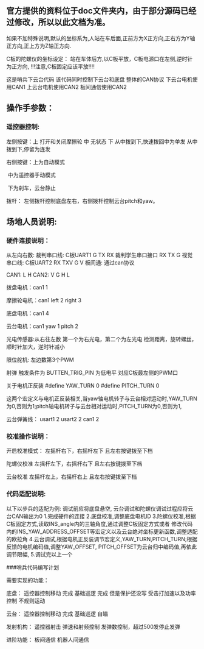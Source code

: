 ## 官方提供的资料位于doc文件夹内，由于部分源码已经过修改，所以以此文档为准。

如果不加特殊说明,默认的坐标系为,人站在车后面,正前方为X正方向,正右方为Y轴正方向,正上方为Z轴正方向.

C板的陀螺仪的坐标设定：
站在车体后方,以C板平放，C板电源口在左侧,逆时针为正方向,
!!!注意,C板固定应该平放!!!!


这是哨兵下云台代码 该代码同时控制下云台和底盘
整体的CAN协议 
下云台电机使用CAN1
上云台电机使用CAN2
板间通信使用CAN2


## 操作手参数：

### 遥控器控制:

左侧按键：上 打开和关闭摩擦轮
         中 无状态
         下 从中拨到下,快速拨回中为单发
            从中拨到下,停留为连发
​		  

右侧按键：上为自动模式

​		  中为遥控器手动模式

​		  下为刹车，云台静止

拨杆：
左侧拨杆控制底盘左右，右侧拨杆控制云台pitch和yaw。


## 场地人员说明:

### 硬件连接说明：
从左向右数:
裁判串口线: C板UART1  G TX RX
裁判学生串口接口 RX TX G
视觉串口线: C板UART2  RX TXV G V
板间通: 通过can协议

CAN1: L H
CAN2: V G H L

拨盘电机：can1 1

摩擦轮电机：can1 left 2 right 3

底盘电机：can1  4

云台电机：can1 yaw 1 pitch 2 

光电传感器:从右往左数 第一个为右光电，第二个为左光电  检测距离，旋转螺丝，顺时针加大，逆时针减小

限位舵机: 左边数第3个PWM  

射弹 触发条件为  BUTTEN_TRIG_PIN 为低电平 对应C板最左侧的PWM口

关于电机正反装
#define YAW_TURN    0
#define PITCH_TURN  0

这两个宏定义与电机正反装相关,当yaw轴电机转子与云台相对运动时,YAW_TURN为0,否则为1;pitch轴电机转子与云台相对运动时,PITCH_TURN为0,否则为1,


云台弹簧线：
usart1 2
usart2 2
can1   2


### 校准操作说明：
开启校准模式：          左摇杆右下，右摇杆左下  且左右按键拨至下档

陀螺仪校准           左摇杆左下，右摇杆右下  且左右按键拨至下档

云台校准               左摇杆左上，右摇杆右上  且左右按键拨至下档

### 代码适配说明:
以下以步兵的适配为例: 调试前应将底盘悬空, 云台调试和陀螺仪调试过程应将云台CAN输出为0
1.完成硬件的连接
2.底盘校准,调整底盘电机ID
3.陀螺仪校准,根据C板固定方式,读取INS_angle内的三轴角度,通过调整C板固定方式或者
修改代码内的INS_YAW_ADDRESS_OFFSET等宏定义以及云台绝对坐标更新函数,调整适配的欧拉角
4.云台调试,根据电机正反装调节宏定义,YAW_TURN,PITCH_TURN;根据反馈的电机编码值,调整YAW_OFFSET, PITCH_OFFSET为云台归中编码值,再依此调节限幅,
5.调试完以上一个


###哨兵代码编写计划






需要实现的功能：

底盘：
	遥控器控制移动          完成
	基础巡逻                    完成 但是保护还没写
	受击打加速以及功率控制
	不规则运动
	
云台：
	遥控器控制移动      完成
	基础巡逻
	自瞄
	
发射机构：
	遥控器射击
	弹速和射频控制
	发弹数控制，超过500发停止发弹
	
	
	
进阶功能：
	板间通信
机器人间通信
